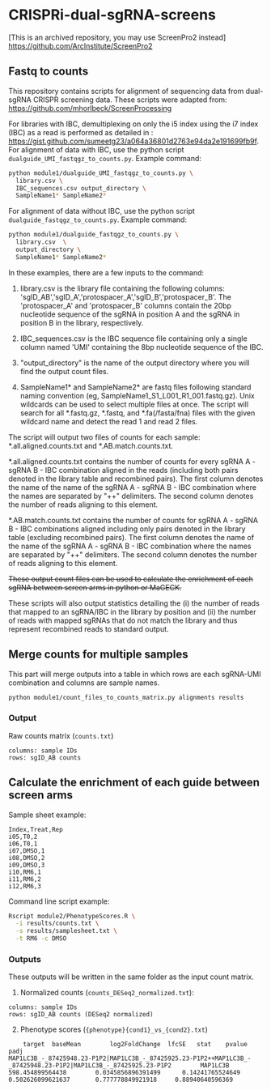 # CRISPRi-dual-sgRNA-screens

[This is an archived repository, you may use ScreenPro2 instead] https://github.com/ArcInstitute/ScreenPro2

## Fastq to counts
This repository contains scripts for alignment of sequencing data from dual-sgRNA CRISPR screening data. These scripts were adapted from: https://github.com/mhorlbeck/ScreenProcessing

For libraries with IBC, demultiplexing on only the i5 index using the i7 index (IBC) as a read is performed as detailed in : https://gist.github.com/sumeetg23/a064a36801d2763e94da2e191699fb9f. For alignment of data with IBC, use the python script `dualguide_UMI_fastqgz_to_counts.py`. Example command: 

```bash
python module1/dualguide_UMI_fastqgz_to_counts.py \
  library.csv \
  IBC_sequences.csv output_directory \
  SampleName1* SampleName2*
```

For alignment of data without IBC, use the python script `dualguide_fastqgz_to_counts.py`. Example command:

```bash
python module1/dualguide_fastqgz_to_counts.py \
  library.csv  \
  output_directory \
  SampleName1* SampleName2*
```

In these examples, there are a few inputs to the command:

1) library.csv is the library file containing the following columns: 'sgID_AB','sgID_A','protospacer_A','sgID_B','protospacer_B'. The 'protospacer_A' and 'protospacer_B' columns contain the 20bp nucleotide sequence of the sgRNA in position A and the sgRNA in position B in the library, respectively.

2) IBC_sequences.csv is the IBC sequence file containing only a single column named 'UMI' containing the 8bp nucleotide sequence of the IBC.

3) "output_directory" is the name of the output directory where you will find the output count files.

4) SampleName1* and SampleName2* are fastq files following standard naming convention (eg, SampleName1_S1_L001_R1_001.fastq.gz). Unix wildcards can be used to select multiple files at once. The script will search for all *.fastq.gz, *.fastq, and *.fa(/fasta/fna) files with the given wildcard name and detect the read 1 and read 2 files. 

The script will output two files of counts for each sample: *.all.aligned.counts.txt and *.AB.match.counts.txt. 

*.all.aligned.counts.txt contains the number of counts for every sgRNA A - sgRNA B - IBC combination aligned in the reads (including both pairs denoted in the library table and recombined pairs). The first column denotes the name of the name of the sgRNA A - sgRNA B - IBC combination where the names are separated by "++" delimiters. The second column denotes the number of reads aligning to this element.

*.AB.match.counts.txt contains the number of counts for sgRNA A - sgRNA B - IBC combinations aligned including only pairs denoted in the library table (excluding recombined pairs). The first column denotes the name of the name of the sgRNA A - sgRNA B - IBC combination where the names are separated by "++" delimiters. The second column denotes the number of reads aligning to this element.

~~These output count files can be used to calculate the enrichment of each sgRNA between screen arms in python or MaGECK.~~

These scripts will also output statistics detailing the (i) the number of reads that mapped to an sgRNA/IBC in the library by position and (ii) the number of reads with mapped sgRNAs that do not match the library and thus represent recombined reads to standard output. 

## Merge counts for multiple samples  
This part will merge outputs into a table in which rows are each sgRNA-UMI combination and columns are sample names. 

[//]: # (From this, we can then calculate the enrichment of each guide between screen arms in python or MaGECK.)
```bash
python module1/count_files_to_counts_matrix.py alignments results
```
### Output 
Raw counts matrix (`counts.txt`) 
```
columns: sample IDs
rows: sgID_AB counts
```

## Calculate the enrichment of each guide between screen arms
Sample sheet example: 
```
Index,Treat,Rep
i05,T0,2
i06,T0,1
i07,DMSO,1
i08,DMSO,2
i09,DMSO,3
i10,RM6,1
i11,RM6,2
i12,RM6,3 
```

Command line script example: 
```bash
Rscript module2/PhenotypeScores.R \
  -i results/counts.txt \
  -s results/samplesheet.txt \
  -t RM6 -c DMSO
```

### Outputs
These outputs will be written in the same folder as the input count matrix.
1. Normalized counts (`counts_DESeq2_normalized.txt`): 
```
columns: sample IDs
rows: sgID_AB counts (DESeq2 normalized)
```
2. Phenotype scores (`{phenotype}{cond1}_vs_{cond2}.txt`)

```
    target  baseMean        log2FoldChange  lfcSE   stat    pvalue  padj
MAP1LC3B_-_87425948.23-P1P2|MAP1LC3B_-_87425925.23-P1P2++MAP1LC3B_-_87425948.23-P1P2|MAP1LC3B_-_87425925.23-P1P2        MAP1LC3B       598.454899564438        0.0345856896391499      0.14241765524649        0.502626099621637       0.777778849921918     0.88940640596369
```







